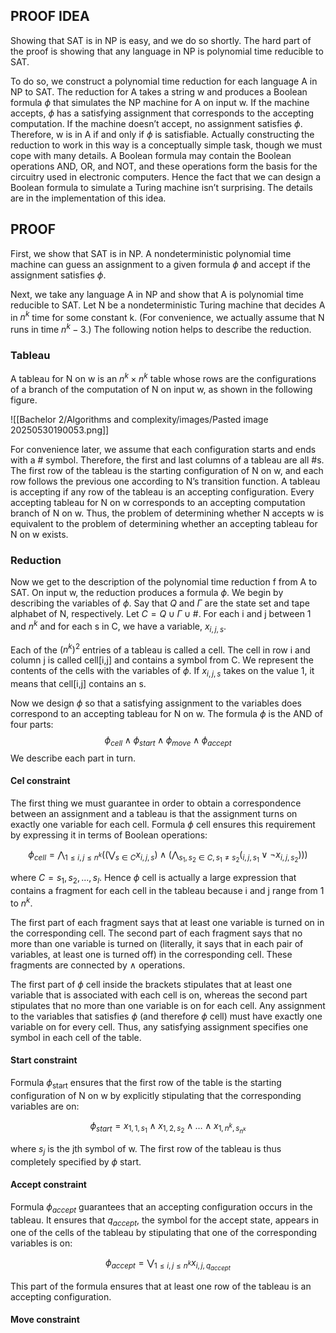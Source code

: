 ## PROOF IDEA

Showing that SAT is in NP is easy, and we do so shortly. The hard part of the proof is showing that any language in NP is polynomial time reducible to SAT.

To do so, we construct a polynomial time reduction for each language A in NP to SAT. The reduction for A takes a string w and produces a Boolean formula $\phi$ that simulates the NP machine for A on input w. If the machine accepts, $\phi$ has a satisfying assignment that corresponds to the accepting computation. If the machine doesn’t accept, no assignment satisfies $\phi$. Therefore, w is in A if and only if $\phi$ is satisfiable.
Actually constructing the reduction to work in this way is a conceptually simple task, though we must cope with many details. A Boolean formula may contain the Boolean operations AND, OR, and NOT, and these operations form the basis for the circuitry used in electronic computers. Hence the fact that we can design a Boolean formula to simulate a Turing machine isn’t surprising. The details are in the implementation of this idea.

## PROOF

First, we show that SAT is in NP. A nondeterministic polynomial time machine can guess an assignment to a given formula $\phi$ and accept if the assignment satisfies $\phi$.

Next, we take any language A in NP and show that A is polynomial time reducible to SAT. Let N be a nondeterministic Turing machine that decides A in $n^k$ time for some constant k. (For convenience, we actually assume that N runs in time $n^k-3$.) The following notion helps to describe the reduction.

### Tableau

A tableau for N on w is an $n^k \times n^k$ table whose rows are the configurations of a branch of the computation of N on input w, as shown in the following figure.

![[Bachelor 2/Algorithms and complexity/images/Pasted image 20250530190053.png]]

For convenience later, we assume that each configuration starts and ends with a # symbol. Therefore, the first and last columns of a tableau are all #s. The first row of the tableau is the starting configuration of N on w, and each row follows the previous one according to N’s transition function. A tableau is accepting if any row of the tableau is an accepting configuration. Every accepting tableau for N on w corresponds to an accepting computation branch of N on w. Thus, the problem of determining whether N accepts w is equivalent to the problem of determining whether an accepting tableau for N on w exists.

### Reduction

Now we get to the description of the polynomial time reduction f from A to SAT. On input w, the reduction produces a formula $\phi$. We begin by describing the variables of $\phi$. Say that $Q$ and $Γ$ are the state set and tape alphabet of N, respectively. Let $C= Q \cup Γ \cup {\#}$. For each i and j between 1 and $n^k$ and for each s in C, we have a variable, $x_{i,j,s}$.

Each of the $(n^k)^2$ entries of a tableau is called a cell. The cell in row i and column j is called cell\[i,j\] and contains a symbol from C. We represent the
contents of the cells with the variables of $\phi$. If $x_{i,j,s}$ takes on the value 1, it means that cell\[i,j\] contains an s.

Now we design $\phi$ so that a satisfying assignment to the variables does correspond to an accepting tableau for N on w. The formula $\phi$ is the AND of four parts: $$\phi_{cell} \land \phi_{start} \land \phi_{move} \land \phi_{accept}$$ We describe each part in turn.

#### Cel constraint

The first thing we must guarantee in order to obtain a correspondence between an assignment and a tableau is that the assignment turns on exactly one variable for each cell. Formula $\phi$ cell ensures this requirement by expressing it in terms of Boolean operations:

$$\phi_{cell} = \bigwedge_{1 \leq i,j \leq n^k} \left( \left( \bigvee_{s \in C} x_{i,j,s} \right) \land \left( \bigwedge_{s_1,s_2 \in C, s_1 \neq s_2} (_{i,j,s_1} \lor \neg x_{i,j,s_2}) \right) \right)$$

where $C= {s_1,s_2,...,s_l}$. Hence $\phi$ cell is actually a large expression that contains a fragment for each cell in the tableau because i and j range from 1 to $n^k$.

The first part of each fragment says that at least one variable is turned on in the corresponding cell. The second part of each fragment says that no more than one variable is turned on (literally, it says that in each pair of variables, at least one is turned off) in the corresponding cell. These fragments are connected by $\land$ operations.

The first part of $\phi$ cell inside the brackets stipulates that at least one variable that is associated with each cell is on, whereas the second part stipulates that no more than one variable is on for each cell. Any assignment to the variables that satisfies $\phi$ (and therefore $\phi$ cell) must have exactly one variable on for every cell. Thus, any satisfying assignment specifies one symbol in each cell of the table.

#### Start constraint

Formula $\phi_{\text{start}}$ ensures that the first row of the table is the starting configuration of N on w by explicitly stipulating that the corresponding variables are on:

$$\phi_{start} = x_{1,1,s_1} \land x_{1,2,s_2} \land \dots \land x_{1,n^k,s_{n^k}}$$

where $s_j$ is the jth symbol of w. The first row of the tableau is thus completely specified by $\phi$ start.

#### Accept constraint

Formula $\phi_{accept}$ guarantees that an accepting configuration occurs in the tableau. It ensures that $q_{accept}$, the symbol for the accept state, appears in one of the cells of the tableau by stipulating that one of the corresponding variables is on:

$$\phi_{accept} = \bigvee_{1 \leq i,j \leq n^k} x_{i,j,q_{accept}}$$

This part of the formula ensures that at least one row of the tableau is an accepting configuration.

#### Move constraint
